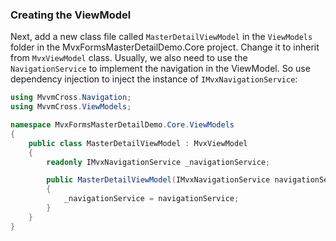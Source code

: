 ### Creating the ViewModel

Next, add a new class file called `MasterDetailViewModel` in the `ViewModels` folder in the MvxFormsMasterDetailDemo.Core project. Change it to inherit from `MvxViewModel` class. Usually, we also need to use the `NavigationService` to implement the navigation in the ViewModel. So use dependency injection to inject the instance of `IMvxNavigationService`:

```c#
using MvvmCross.Navigation;
using MvvmCross.ViewModels;

namespace MvxFormsMasterDetailDemo.Core.ViewModels
{
    public class MasterDetailViewModel : MvxViewModel
    {
        readonly IMvxNavigationService _navigationService;

        public MasterDetailViewModel(IMvxNavigationService navigationService)
        {
            _navigationService = navigationService;
        }
    }
}
```